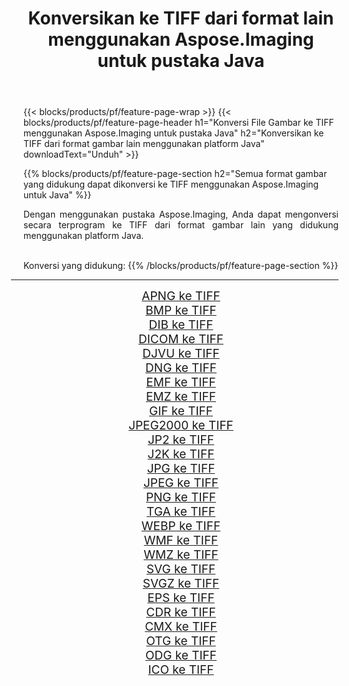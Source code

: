 ﻿---
title: Konversikan ke TIFF dari format lain menggunakan Aspose.Imaging untuk pustaka Java 
weight: 3920
url: /id/java/conversion/to/tiff 
lang: id
langdirlevel: 2
locales: zh-hans,ja,it,ru,de,es,fr,nl,id,lt,pl,pt,vi,tr,ko,zh-hant,ar,hi,th,sv,cs,uk,he
description: Menggunakan Aspose.Imaging Anda dapat mengonversi ke TIFF dari format lain menggunakan Java
---

{{< blocks/products/pf/feature-page-wrap >}}
{{< blocks/products/pf/feature-page-header h1="Konversi File Gambar ke TIFF menggunakan Aspose.Imaging untuk pustaka Java" h2="Konversikan ke TIFF dari format gambar lain menggunakan platform Java" downloadText="Unduh" >}}


{{% blocks/products/pf/feature-page-section  h2="Semua format gambar yang didukung dapat dikonversi ke TIFF menggunakan Aspose.Imaging untuk Java" %}}
<p align=justify>Dengan menggunakan pustaka Aspose.Imaging, Anda dapat mengonversi secara terprogram ke TIFF dari format gambar lain yang didukung menggunakan platform Java.</p>
<br/>
Konversi yang didukung:
{{% /blocks/products/pf/feature-page-section %}}
<div class="container-fluid productfamilypage bg-gray">
    <div class="convertypes bg-gray agp-content section">
        <div class="container">
		<hr style="margin-left:-20px;"/>
		<div class="row other-converters" style="gap: 10px;font-size: 19px;text-align:center;">
		    <div class='col-md-2 other-converter remove-lp remove-rp'><a href="/imaging/id/java/conversion/apng-to-tiff" style="padding:15px;">APNG ke TIFF</a></div>
<div class='col-md-2 other-converter remove-lp remove-rp'><a href="/imaging/id/java/conversion/bmp-to-tiff" style="padding:15px;">BMP ke TIFF</a></div>
<div class='col-md-2 other-converter remove-lp remove-rp'><a href="/imaging/id/java/conversion/dib-to-tiff" style="padding:15px;">DIB ke TIFF</a></div>
<div class='col-md-2 other-converter remove-lp remove-rp'><a href="/imaging/id/java/conversion/dicom-to-tiff" style="padding:15px;">DICOM ke TIFF</a></div>
<div class='col-md-2 other-converter remove-lp remove-rp'><a href="/imaging/id/java/conversion/djvu-to-tiff" style="padding:15px;">DJVU ke TIFF</a></div>
<div class='col-md-2 other-converter remove-lp remove-rp'><a href="/imaging/id/java/conversion/dng-to-tiff" style="padding:15px;">DNG ke TIFF</a></div>
<div class='col-md-2 other-converter remove-lp remove-rp'><a href="/imaging/id/java/conversion/emf-to-tiff" style="padding:15px;">EMF ke TIFF</a></div>
<div class='col-md-2 other-converter remove-lp remove-rp'><a href="/imaging/id/java/conversion/emz-to-tiff" style="padding:15px;">EMZ ke TIFF</a></div>
<div class='col-md-2 other-converter remove-lp remove-rp'><a href="/imaging/id/java/conversion/gif-to-tiff" style="padding:15px;">GIF ke TIFF</a></div>
<div class='col-md-2 other-converter remove-lp remove-rp'><a href="/imaging/id/java/conversion/jpeg2000-to-tiff" style="padding:15px;">JPEG2000 ke TIFF</a></div>
<div class='col-md-2 other-converter remove-lp remove-rp'><a href="/imaging/id/java/conversion/jp2-to-tiff" style="padding:15px;">JP2 ke TIFF</a></div>
<div class='col-md-2 other-converter remove-lp remove-rp'><a href="/imaging/id/java/conversion/j2k-to-tiff" style="padding:15px;">J2K ke TIFF</a></div>
<div class='col-md-2 other-converter remove-lp remove-rp'><a href="/imaging/id/java/conversion/jpg-to-tiff" style="padding:15px;">JPG ke TIFF</a></div>
<div class='col-md-2 other-converter remove-lp remove-rp'><a href="/imaging/id/java/conversion/jpeg-to-tiff" style="padding:15px;">JPEG ke TIFF</a></div>
<div class='col-md-2 other-converter remove-lp remove-rp'><a href="/imaging/id/java/conversion/png-to-tiff" style="padding:15px;">PNG ke TIFF</a></div>
<div class='col-md-2 other-converter remove-lp remove-rp'><a href="/imaging/id/java/conversion/tga-to-tiff" style="padding:15px;">TGA ke TIFF</a></div>
<div class='col-md-2 other-converter remove-lp remove-rp'><a href="/imaging/id/java/conversion/webp-to-tiff" style="padding:15px;">WEBP ke TIFF</a></div>
<div class='col-md-2 other-converter remove-lp remove-rp'><a href="/imaging/id/java/conversion/wmf-to-tiff" style="padding:15px;">WMF ke TIFF</a></div>
<div class='col-md-2 other-converter remove-lp remove-rp'><a href="/imaging/id/java/conversion/wmz-to-tiff" style="padding:15px;">WMZ ke TIFF</a></div>
<div class='col-md-2 other-converter remove-lp remove-rp'><a href="/imaging/id/java/conversion/svg-to-tiff" style="padding:15px;">SVG ke TIFF</a></div>
<div class='col-md-2 other-converter remove-lp remove-rp'><a href="/imaging/id/java/conversion/svgz-to-tiff" style="padding:15px;">SVGZ ke TIFF</a></div>
<div class='col-md-2 other-converter remove-lp remove-rp'><a href="/imaging/id/java/conversion/eps-to-tiff" style="padding:15px;">EPS ke TIFF</a></div>
<div class='col-md-2 other-converter remove-lp remove-rp'><a href="/imaging/id/java/conversion/cdr-to-tiff" style="padding:15px;">CDR ke TIFF</a></div>
<div class='col-md-2 other-converter remove-lp remove-rp'><a href="/imaging/id/java/conversion/cmx-to-tiff" style="padding:15px;">CMX ke TIFF</a></div>
<div class='col-md-2 other-converter remove-lp remove-rp'><a href="/imaging/id/java/conversion/otg-to-tiff" style="padding:15px;">OTG ke TIFF</a></div>
<div class='col-md-2 other-converter remove-lp remove-rp'><a href="/imaging/id/java/conversion/odg-to-tiff" style="padding:15px;">ODG ke TIFF</a></div>
<div class='col-md-2 other-converter remove-lp remove-rp'><a href="/imaging/id/java/conversion/ico-to-tiff" style="padding:15px;">ICO ke TIFF</a></div>
                </div>
        </div>
    </div>
</div>
<br/>

